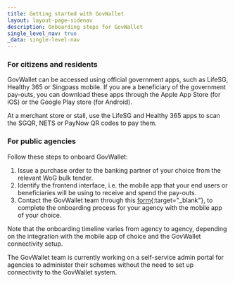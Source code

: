 ```yaml
---
title: Getting started with GovWallet
layout: layout-page-sidenav
description: Onboarding steps for GovWallet
single_level_nav: true
_data: single-level-nav
---
```


### For citizens and residents

GovWallet can be accessed using official government apps, such as LifeSG, Healthy 365 or Singpass mobile.  If you are a beneficiary of the government pay-outs, you can download these apps through the Apple App Store (for iOS) or the Google Play store (for Android).

At a merchant store or stall, use the LifeSG and Healthy 365 apps to scan the SGQR, NETS or PayNow QR codes to pay them.

### For public agencies 

Follow these steps to onboard GovWallet:

1. Issue a purchase order to the banking partner of your choice from the relevant WoG bulk tender.
2. Identify the frontend interface, i.e. the mobile app that your end users or beneficiaries will be using to receive and spend the pay-outs.
3. Contact the GovWallet team through this [form](https://form.gov.sg/62280856ba91100012050933){:target="_blank"}, to complete the onboarding process for your agency with the mobile app of your choice.

Note that the onboarding timeline varies from agency to agency, depending on the integration with the mobile app of choice and the GovWallet connectivity setup.

The GovWallet team is currently working on a self-service admin portal for agencies to administer their schemes without the need to set up connectivity to the GovWallet system.
